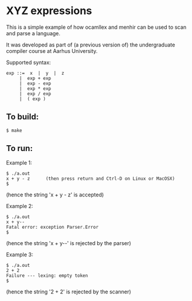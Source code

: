 XYZ expressions
===============

This is a simple example of how ocamllex and menhir can be used to
scan and parse a language. 

It was developed as part of (a previous version of) the undergraduate
compiler course at Aarhus University.


Supported syntax:

    exp ::=  x  |  y  |  z
         |  exp + exp
         |  exp - exp
         |  exp * exp
         |  exp / exp
         |  ( exp )


To build:
---------

    $ make


To run:
-------

Example 1:

    $ ./a.out 
    x + y - z      (then press return and Ctrl-D on Linux or MacOSX)
    $

(hence the string 'x + y - z' is accepted)


Example 2:

    $ ./a.out 
    x + y--
    Fatal error: exception Parser.Error
    $

(hence the string 'x + y--' is rejected by the parser)


Example 3:

    $ ./a.out 
    2 + 2
    Failure --- lexing: empty token
    $

(hence the string '2 + 2' is rejected by the scanner)
